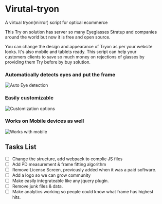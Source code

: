 # Virutal-tryon
A virtual tryon(mirror) script for optical ecommerce

This Try on solution has server so many Eyeglasses Stratup and companies around the world but now it is free and open source.

You can change the design and appearance of Tryon as per your website looks. It's also mobile and tablets ready. This script can help your customers clients to save so much money on rejections of glasses by providing them Try before by buy solution.

### Automatically detects eyes and put the frame
![Auto Eye detection](https://raw.githubusercontent.com/post2seth/Virtual-tryon/master/showcase/eyedetection.jpg)

### Easily customizable 
![Customization options](https://raw.githubusercontent.com/post2seth/Virtual-tryon/master/showcase/customize.png)

### Works on Mobile devices as well
![Works with mobile](https://raw.githubusercontent.com/post2seth/Virtual-tryon/master/showcase/mobileready.png)


## Tasks List

- [ ] Change the structure, add webpack to complie JS files 
- [ ] Add PD measurement & frame fitting algorithm
- [ ] Remove License Screen, previously added when it was a paid software.
- [ ] Add a logo so we can grow community
- [ ] Make easily integrateable like any jquery plugin.
- [ ] Remove junk files & data.
- [ ] Make analytics working so people could know what frame has highest hits.

